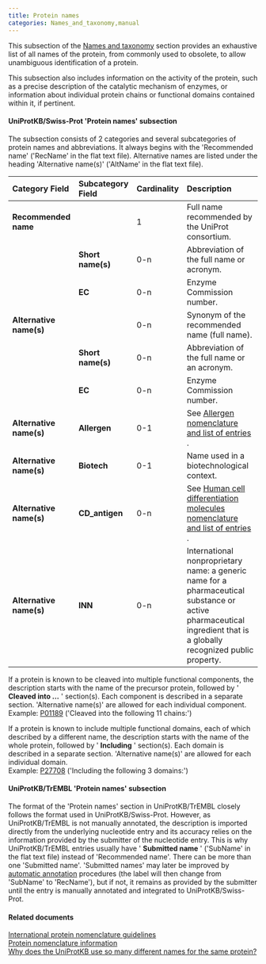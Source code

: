 ```yaml
---
title: Protein names
categories: Names_and_taxonomy,manual
---
```


This subsection of the [Names and taxonomy](http://www.uniprot.org/help/names%5Fand%5Ftaxonomy%5Fsection) section provides an exhaustive list of all names of the protein, from commonly used to obsolete, to allow unambiguous identification of a protein.

This subsection also includes information on the activity of the protein, such as a precise description of the catalytic mechanism of enzymes, or information about individual protein chains or functional domains contained within it, if pertinent.

#### UniProtKB/Swiss-Prot 'Protein names' subsection

The subsection consists of 2 categories and several subcategories of protein names and abbreviations. It always begins with the 'Recommended name' ('RecName' in the flat text file). Alternative names are listed under the heading 'Alternative name(s)' ('AltName' in the flat text file).

| Category Field          | Subcategory Field | Cardinality | Description                                                                                                                                                         |
|:------------------------|:------------------|:------------|:--------------------------------------------------------------------------------------------------------------------------------------------------------------------|
| **Recommended name**    |                   | 1           | Full name recommended by the UniProt consortium.                                                                                                                    |
|                         | **Short name(s)** | 0-n         | Abbreviation of the full name or acronym.                                                                                                                           |
|                         | **EC**            | 0-n         | Enzyme Commission number.                                                                                                                                           |
| **Alternative name(s)** |                   | 0-n         | Synonym of the recommended name (full name).                                                                                                                        |
|                         | **Short name(s)** | 0-n         | Abbreviation of the full name or an acronym.                                                                                                                        |
|                         | **EC**            | 0-n         | Enzyme Commission number.                                                                                                                                           |
| **Alternative name(s)** | **Allergen**      | 0-1         | See [Allergen nomenclature and list of entries](http://www.uniprot.org/docs/allergen) .                                                                             |
| **Alternative name(s)** | **Biotech**       | 0-1         | Name used in a biotechnological context.                                                                                                                            |
| **Alternative name(s)** | **CD_antigen**    | 0-n         | See [Human cell differentiation molecules nomenclature and list of entries](http://www.uniprot.org/docs/cdlist) .                                                   |
| **Alternative name(s)** | **INN**           | 0-n         | International nonproprietary name: a generic name for a pharmaceutical substance or active pharmaceutical ingredient that is a globally recognized public property. |

If a protein is known to be cleaved into multiple functional components, the description starts with the name of the precursor protein, followed by ' **Cleaved into ...** ' section(s). Each component is described in a separate section. 'Alternative name(s)' are allowed for each individual component.  
Example: [P01189](http://www.uniprot.org/uniprotkb/P01189#names_and_taxonomy) ('Cleaved into the following 11 chains:')

If a protein is known to include multiple functional domains, each of which described by a different name, the description starts with the name of the whole protein, followed by ' **Including** ' section(s). Each domain is described in a separate section. 'Alternative name(s)' are allowed for each individual domain.  
Example: [P27708](http://www.uniprot.org/uniprotkb/P27708#names_and_taxonomy) ('Including the following 3 domains:')

#### UniProtKB/TrEMBL 'Protein names' subsection

The format of the 'Protein names' section in UniProtKB/TrEMBL closely follows the format used in UniProtKB/Swiss-Prot. However, as UniProtKB/TrEMBL is not manually annotated, the description is imported directly from the underlying nucleotide entry and its accuracy relies on the information provided by the submitter of the nucleotide entry. This is why UniProtKB/TrEMBL entries usually have ' **Submitted name** ' ('SubName' in the flat text file) instead of 'Recommended name'. There can be more than one 'Submitted name'. 'Submitted names' may later be improved by [automatic annotation](http://www.uniprot.org/help/automatic%5Fannotation) procedures (the label will then change from 'SubName' to 'RecName'), but if not, it remains as provided by the submitter until the entry is manually annotated and integrated to UniProtKB/Swiss-Prot.

#### Related documents

[International protein nomenclature guidelines](http://www.uniprot.org/docs/International%5FProtein%5FNomenclature%5FGuidelines.pdf)  
[Protein nomenclature information](http://www.uniprot.org/docs/nomlist)  
[Why does the UniProtKB use so many different names for the same protein?](http://www.uniprot.org/help/different%5Fprotein%5Fgene%5Fnames)
